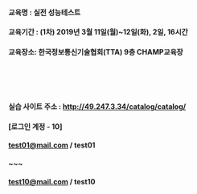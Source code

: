 #### 교육명 : 실전 성능테스트 </br>
#### 교육기간 : (1차) 2019년 3월 11일(월)~12일(화), 2일, 16시간 </br>
#### 교육장소: 한국정보통신기술협회(TTA) 9층 CHAMP교육장 </br>

</br></br></br>


#### 실습 사이트 주소 : http://49.247.3.34/catalog/catalog/  </br>
#### [로그인 계정 - 10]</br>
#### test01@mail.com / test01  
#### ~~~  
#### test10@mail.com / test10 


